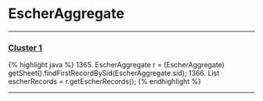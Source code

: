 # EscherAggregate

***

### [Cluster 1](./1)
{% highlight java %}
1365. EscherAggregate r = (EscherAggregate) getSheet().findFirstRecordBySid(EscherAggregate.sid);
1366. List escherRecords = r.getEscherRecords();
{% endhighlight %}

***

